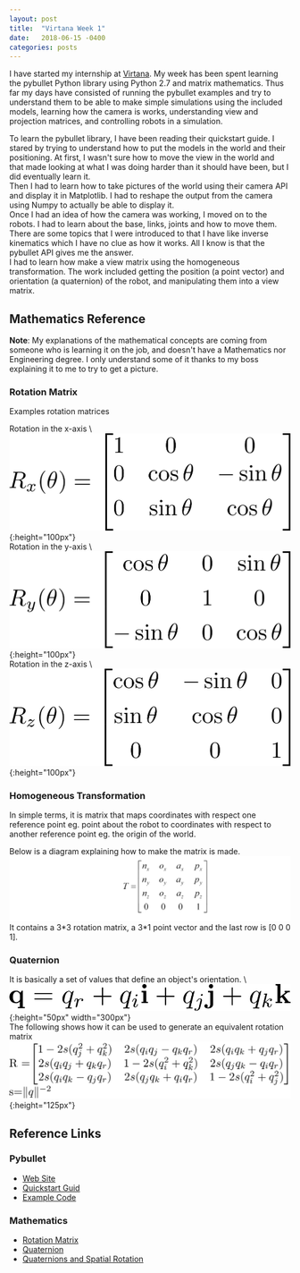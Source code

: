 ```yaml
---
layout: post
title:  "Virtana Week 1"
date:   2018-06-15 -0400
categories: posts
---
```


I have started my internship at [Virtana](https://virtanatech.com/). My week has been spent learning the pybullet Python library using Python 2.7 and matrix mathematics. Thus far my days have consisted of running the pybullet examples and try to understand them to be able to make simple simulations using the included models, learning how the camera is works, understanding view and projection matrices, and controlling robots in a simulation.


To learn the pybullet library, I have been reading their quickstart guide. I stared by trying to understand how to put the models in the world and their positioning. At first, I wasn't sure how to move the view in the world and that made looking at what I was doing harder than it should have been, but I did eventually learn it.<br>
Then I had to learn how to take pictures of the world using their camera API and display it in Matplotlib. I had to reshape the output from the camera using Numpy to actually be able to display it. <br>
Once I had an idea of how the camera was working, I moved on to the robots. I had to learn about the base, links, joints and how to move them. There are some topics that I were introduced to that I have like inverse kinematics which I have no clue as how it works. All I know is that the pybullet API gives me the answer. <br>
I had to learn how make a view matrix using the homogeneous transformation. The work included getting the position (a point vector) and orientation (a quaternion) of the robot, and manipulating them into a view matrix.


## Mathematics Reference
**Note**: My explanations of the mathematical concepts are coming from someone who is learning it on the job, and doesn't have a Mathematics nor Engineering degree.
I only understand some of it thanks to my boss explaining it to me to try to get a picture.

### Rotation Matrix
Examples rotation matrices

Rotation in the x-axis \\
![Rotation in the x-axis with angle &#952;](/images/virtana_posts/Rotate_X.png){:height="100px"} <br>
Rotation in the y-axis \\
![Rotation in the y-axis with angle &#952;](/images/virtana_posts/Rotate_Y.png){:height="100px"} <br>
Rotation in the z-axis \\
![Rotation in the z-axis with angle &#952;](/images/virtana_posts/Rotate_Z.png){:height="100px"} <br>


### Homogeneous Transformation
In simple terms, it is matrix that maps coordinates with respect one reference point eg. point about the robot
to coordinates with respect to another reference point eg. the origin of the world.


Below is a diagram explaining how to make the matrix is made.
![Homogeneous Transformation](/images/virtana_posts/Homogeneous_Transformation.png)
It contains a 3\*3 rotation matrix, a 3\*1 point vector and the last row is [0 0 0 1].


### Quaternion
It is basically a set of values that define an object's orientation. \\
![Quaternion](/images/virtana_posts/Quaternion.png){:height="50px" width="300px"} <br>
The following shows how it can be used to generate an equivalent rotation matrix <br>
![Quaternion to Rotation Matrix](/images/virtana_posts/Quaternion_to_Rotation_Matrix.png){:height="125px"}


## Reference Links
### Pybullet
- [Web Site](https://pybullet.org/)
- [Quickstart Guid](https://docs.google.com/document/d/10sXEhzFRSnvFcl3XxNGhnD4N2SedqwdAvK3dsihxVUA/edit#heading=h.2ye70wns7io3)
- [Example Code](https://github.com/bulletphysics/bullet3/tree/master/examples/pybullet)

### Mathematics
- [Rotation Matrix](https://en.wikipedia.org/wiki/Rotation_matrix)
- [Quaternion](https://en.wikipedia.org/wiki/Quaternion)
- [Quaternions and Spatial Rotation](https://en.wikipedia.org/wiki/Quaternions_and_spatial_rotation)
